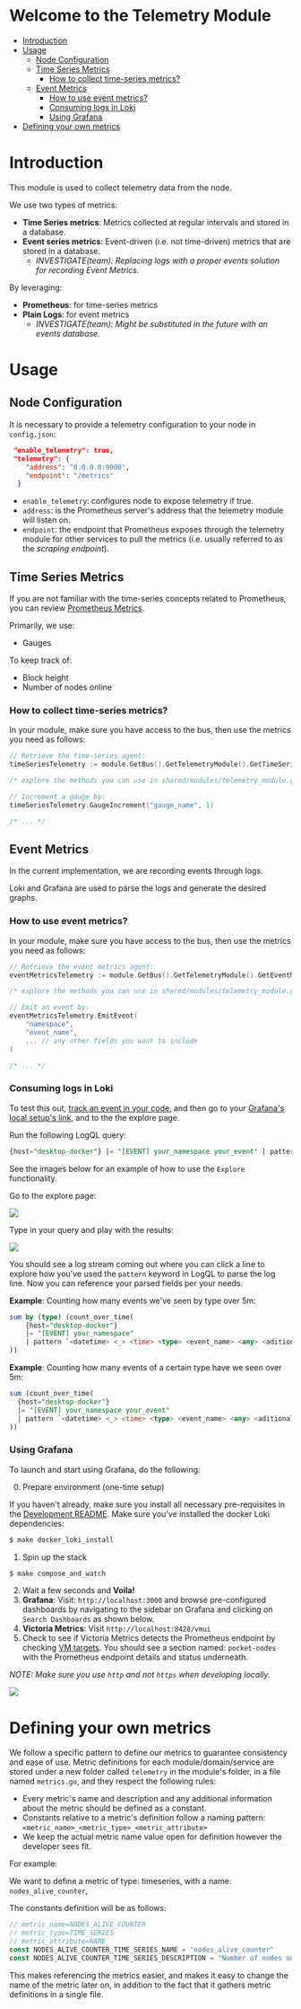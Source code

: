 # Welcome to the Telemetry Module <!-- omit in toc -->

- [Introduction](#introduction)
- [Usage](#usage)
  - [Node Configuration](#node-configuration)
  - [Time Series Metrics](#time-series-metrics)
    - [How to collect time-series metrics?](#how-to-collect-time-series-metrics)
  - [Event Metrics](#event-metrics)
    - [How to use event metrics?](#how-to-use-event-metrics)
    - [Consuming logs in Loki](#consuming-logs-in-loki)
    - [Using Grafana](#using-grafana)
- [Defining your own metrics](#defining-your-own-metrics)

# Introduction

This module is used to collect telemetry data from the node.

We use two types of metrics:

- **Time Series metrics**: Metrics collected at regular intervals and stored in a database.
- **Event series metrics**: Event-driven (i.e. not time-driven) metrics that are stored in a database.
  - _INVESTIGATE(team): Replacing logs with a proper events solution for recording Event Metrics._

By leveraging:

- **Prometheus**: for time-series metrics
- **Plain Logs**: for event metrics
  - _INVESTIGATE(team): Might be substituted in the future with an events database._

# Usage

## Node Configuration

It is necessary to provide a telemetry configuration to your node in `config.json`:

```json
 "enable_telemetry": true,
 "telemetry": {
    "address": "0.0.0.0:9000",
    "endpoint": "/metrics"
  }
```

- `enable_telemetry`: configures node to expose telemetry if true.
- `address`: is the Prometheus server's address that the telemetry module will listen on.
- `endpoint`: the endpoint that Prometheus exposes through the telemetry module for other services to pull the metrics (i.e. usually referred to as the _scraping endpoint_).

## Time Series Metrics

If you are not familiar with the time-series concepts related to Prometheus, you can review [Prometheus Metrics](https://prometheus.io/docs/concepts/metric_types/).

Primarily, we use:

- Gauges

To keep track of:

- Block height
- Number of nodes online

### How to collect time-series metrics?

In your module, make sure you have access to the bus, then use the metrics you need as follows:

```go
// Retrieve the time-series agent:
timeSeriesTelemetry := module.GetBus().GetTelemetryModule().GetTimeSeriesAgent()

/* explore the methods you can use in shared/modules/telemetry_module.go */

// Increment a gauge by:
timeSeriesTelemetry.GaugeIncrement("gauge_name", 1)

/* ... */
```

## Event Metrics

In the current implementation, we are recording events through logs.

Loki and Grafana are used to parse the logs and generate the desired graphs.

### How to use event metrics?

In your module, make sure you have access to the bus, then use the metrics you need as follows:

```go
// Retrieve the event metrics agent:
eventMetricsTelemetry := module.GetBus().GetTelemetryModule().GetEventMetricsAgent()

/* explore the methods you can use in shared/modules/telemetry_module.go */

// Emit an event by:
eventMetricsTelemetry.EmitEvent(
    "namespace",
    "event_name",
    ... // any other fields you want to include
)

/* ... */
```

### Consuming logs in Loki

To test this out, [track an event in your code](#event-metrics), and then go to your [Grafana's local setup's link](#using-grafana), and to the the explore page.

Run the following LogQL query:

```sql
{host="desktop-docker"} |= "[EVENT] your_namespace your_event" | pattern `<datetime> <_> <time> <type> <event_name> <any> <aditional> <whitespaced> <items>` | logfmt
```

See the images below for an example of how to use the `Explore` functionality.

Go to the explore page:

![](docs/explore-loki-on-grafana-pt-1.gif)

Type in your query and play with the results:

![](docs/explore-loki-on-grafana-pt-2.gif)

You should see a log stream coming out where you can click a line to explore how you've used the `pattern` keyword in LogQL to parse the log line. Now you can reference your parsed fields per your needs.

**Example**: Counting how many events we've seen by type over 5m:

```sql
sum by (type) (count_over_time(
    {host="desktop-docker"}
    |= "[EVENT] your_namespace"
    | pattern `<datetime> <_> <time> <type> <event_name> <any> <aditional> <whitespaced> <items>`[5m]
))
```

**Example**: Counting how many events of a certain type have we seen over 5m:

```sql
sum (count_over_time(
  {host="desktop-docker"}
  |= "[EVENT] your_namespace your_event"
  | pattern `<datetime> <_> <time> <type> <event_name> <any> <aditional> <whitespaced> <items>`[5m]
))
```

### Using Grafana

To launch and start using Grafana, do the following:

0. Prepare environment (one-time setup)

If you haven't already, make sure you install all necessary pre-requisites in the [Development README](docs/development/README.md).
Make sure you've installed the docker Loki dependencies:

```bash
$ make docker_loki_install
```

1. Spin up the stack

```bash
$ make compose_and_watch
```

2. Wait a few seconds and **Voila!**
3. **Grafana**: Visit: `http://localhost:3000` and browse pre-configured dashboards by navigating to the sidebar on Grafana and clicking on `Search Dashboards` as shown below.
4. **Victoria Metrics**: Visit `http://localhost:8428/vmui`
5. Check to see if Victoria Metrics detects the Prometheus endpoint by checking [VM targets](http://localhost:8428/targets). You should see a section named: `pocket-nodes` with the Prometheus endpoint details and status underneath.

_NOTE: Make sure you use `http` and not `https` when developing locally._

![](docs/browsing-existing-dashboards.gif)

# Defining your own metrics

We follow a specific pattern to define our metrics to guarantee consistency and ease of use.
Metric definitions for each module/domain/service are stored under a new folder called `telemetry` in the module's folder, in a file named `metrics.go`, and they respect the following rules:

- Every metric's name and description and any additional information about the metric should be defined as a constant.
- Constants relative to a metric's definition follow a naming pattern: `<metric_name>_<metric_type>_<metric_attribute>`
- We keep the actual metric name value open for definition however the developer sees fit.

For example:

We want to define a metric of type: timeseries, with a name: `nodes_alive_counter`,

The constants definition will be as follows:

```go
// metric_name=NODES_ALIVE_COUNTER
// metric_type=TIME_SERIES
// metric_attribute=NAME
const NODES_ALIVE_COUNTER_TIME_SERIES_NAME = "nodes_alive_counter"
const NODES_ALIVE_COUNTER_TIME_SERIES_DESCRIPTION = "Number of nodes online"
```

This makes referencing the metrics easier, and makes it easy to change the name of the metric later on, in addition to the fact that it gathers metric definitions in a single file.

<!-- GITHUB_WIKI: guides/telemetry/readme -->
